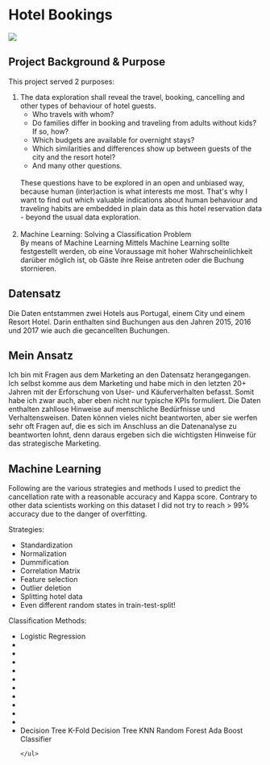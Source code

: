 # Hotel Bookings

<img src = "https://www.urlaubstracker.de/wp-content/uploads/2016/10/porto_sonnenuntergang.jpg">

<h2>Project Background & Purpose</h2>
<p>This project served 2 purposes:</p>
<ol>
    <li>The data exploration shall reveal the travel, booking, cancelling and other types of behaviour of hotel guests.
        <ul>
            <li>Who travels with whom? </li>
            <li>Do families differ in booking and traveling from adults without kids? If so, how? </li>
            <li>Which budgets are available for overnight stays? </li>
            <li>Which similarities and differences show up between guests of the city and the resort hotel?</li>
            <li>And many other questions.</li>
        </ul>
        <br>These questions have to be explored in an open and unbiased way, because human (inter)action is what interests me most. That's why I want to find out which valuable indications about human behaviour and traveling habits are embedded in plain data as this hotel reservation data - beyond the usual data exploration.</li>
    <br>
<li>Machine Learning: Solving a Classification Problem<br>
By means of Machine Learning 
    Mittels Machine Learning sollte festgestellt werden, ob eine Voraussage mit hoher Wahrscheinlichkeit darüber möglich ist, ob Gäste ihre Reise antreten oder die Buchung stornieren.</li>
</ol>

<h2>Datensatz</h2>
<p>Die Daten entstammen zwei Hotels aus Portugal, einem City und einem Resort Hotel. Darin enthalten sind Buchungen aus den Jahren 2015, 2016 und 2017 wie auch die gecancellten Buchungen.</p>


<h2>Mein Ansatz</h2>
<p>Ich bin mit Fragen aus dem Marketing an den Datensatz herangegangen. Ich selbst komme aus dem Marketing und habe mich in den letzten 20+ Jahren mit der Erforschung von User- und Käuferverhalten befasst. Somit habe ich zwar auch, aber eben nicht nur typische KPIs formuliert. Die Daten enthalten zahllose Hinweise auf menschliche Bedürfnisse und Verhaltensweisen. Daten können vieles nicht beantworten, aber sie werfen sehr oft Fragen auf, die es sich im Anschluss an die Datenanalyse zu beantworten lohnt, denn daraus ergeben sich die wichtigsten Hinweise für das strategische Marketing.</p>

<h2>Machine Learning</h2>
<p>Following are the various strategies and methods I used to predict the cancellation rate with a reasonable accuracy and Kappa score. Contrary to other data scientists working on this dataset I did not try to reach > 99% accuracy due to the danger of overfitting. </p>
<p>Strategies:</p>
    <ul>
        <li>Standardization</li>
        <li>Normalization</li>
        <li>Dummification</li>
        <li>Correlation Matrix</li>
        <li>Feature selection</li>
        <li>Outlier deletion</li>
        <li>Splitting hotel data</li>
        <li>Even different random states in train-test-split!</li>
    </ul>
<p>Classification Methods:</p>
    <ul>
        <li>Logistic Regression</li>
        <li></li>
        <li></li>
        <li></li>
        <li></li>
        <li></li>
        <li></li>
        <li></li>
        <li></li>
        <li></li>
        <li></li>
        <li>
Decision Tree 
K-Fold Decision Tree
KNN
Random Forest
Ada Boost Classifier
</li>
    


    </ul>

